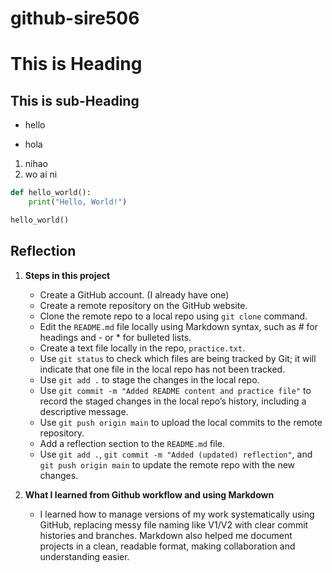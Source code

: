 # github-sire506

# This is Heading
## This is sub-Heading

- hello
* hola
1. nihao
2. wo ai ni


```python
def hello_world():
    print("Hello, World!")

hello_world()
```

## Reflection

1. **Steps in this project**
   * Create a GitHub account. (I already have one)
   * Create a remote repository on the GitHub website.
   * Clone the remote repo to a local repo using `git clone` command.
   * Edit the `README.md` file locally using Markdown syntax, such as # for headings and - or * for bulleted lists.
   * Create a text file locally in the repo, `practice.txt`.
   * Use `git status` to check which files are being tracked by Git; it will indicate that one file in the local repo has not been tracked.
   * Use `git add .` to stage the changes in the local repo.
   * Use `git commit -m "Added README content and practice file"` to record the staged changes in the local repo’s history, including a descriptive message.
   * Use `git push origin main` to upload the local commits to the remote repository.
   * Add a reflection section to the `README.md` file.
   * Use `git add .`, `git commit -m "Added (updated) reflection"`, and `git push origin main` to update the remote repo with the new changes.

2. **What I learned from Github workflow and using Markdown**
    * I learned how to manage versions of my work systematically using GitHub, replacing messy file naming like V1/V2 with clear commit histories and branches. Markdown also helped me document projects in a clean, readable format, making collaboration and understanding easier.


